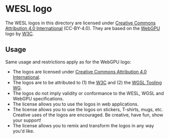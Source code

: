 # WESL logo

The WESL logos in this directory are licensed under [Creative Commons Attribution 4.0 International](https://creativecommons.org/licenses/by/4.0/) (CC-BY-4.0).
They are based on the [WebGPU](https://www.w3.org/2023/02/webgpu-logos.html) logo by [W3C](https://www.w3.org/).

## Usage

Same usage and restrictions apply as for the WebGPU logo:

* The logos are licensed under [Creative Commons Attribution 4.0 International](https://creativecommons.org/licenses/by/4.0/).
* The logos are to be attributed to (1) the [W3C](https://www.w3.org/) and (2) the [WGSL Tooling WG](https://github.com/wgsl-tooling-wg).
* The logos do not imply validity or conformance to the WESL, WGSL and WebGPU specifications.
* The license allows you to use the logos in web applications.
* The license allows you to use the logos on stickers, T-shirts, mugs, etc. Creative uses of the logos are encouraged. Be creative, have fun, show your support!
* The license allows you to remix and transform the logos in any way you'd like.
